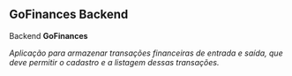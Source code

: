 ## GoFinances Backend

Backend **GoFinances**

*Aplicação para armazenar transações financeiras de entrada e saída, que deve permitir o cadastro e a listagem dessas transações.*
